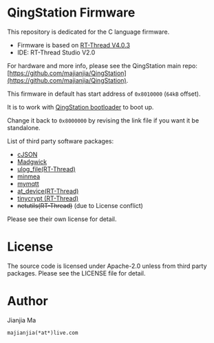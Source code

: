 # QingStation Firmware 
This repository is dedicated for the C language firmware.

- Firmware is based on [RT-Thread V4.0.3](https://github.com/RT-Thread/rt-thread)
- IDE: RT-Thread Studio V2.0

For hardware and more info, please see the QingStation main repo: [https://github.com/majianjia/QingStation](https://github.com/majianjia/QingStation). 

This firmware in default has start address of `0x8010000` (`64kB` offset). 

It is to work with [QingStation bootloader](https://github.com/majianjia/QingStation-bootloader) to boot up.

Change it back to `0x8000000` by revising the link file if you want it be standalone. 

List of third party software packages:
- [cJSON](https://github.com/DaveGamble/cJSON)
- [Madgwick](https://x-io.co.uk/open-source-imu-and-ahrs-algorithms/)
- [ulog_file(RT-Thread)](https://github.com/RT-Thread-packages/ulog_file)
- [minmea](https://github.com/kosma/minmea)
- [mymqtt](https://github.com/hichard/mymqtt)
- [at_device(RT-Thread)](https://github.com/RT-Thread-packages/at_device)
- [tinycrypt (RT-Thread)](https://github.com/RT-Thread-packages/tinycrypt)
- ~~netutils(RT-Thread)~~ (due to License conflict)

Please see their own license for detail. 

# License
The source code is licensed under Apache-2.0 unless from third party packages.
Please see the LICENSE file for detail. 

# Author
Jianjia Ma 

`majianjia(*at*)live.com`

